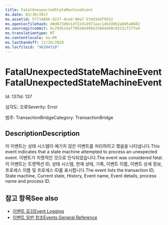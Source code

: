 ```yaml
---
title: FatalUnexpectedStateMachineEvent
ms.date: 03/30/2017
ms.assetid: 57714066-921f-4ced-90a7-5fdd3dd79552
ms.openlocfilehash: d0d67340e14f22d14971aac14634962a0d5a0882
ms.sourcegitcommit: bc293b14af795e0e999e3304dd40c0222cf2ffe4
ms.translationtype: MT
ms.contentlocale: ko-KR
ms.lasthandoff: 11/26/2020
ms.locfileid: "96284318"
---
```

# <a name="fatalunexpectedstatemachineevent"></a><span data-ttu-id="b6851-102">FatalUnexpectedStateMachineEvent</span><span class="sxs-lookup"><span data-stu-id="b6851-102">FatalUnexpectedStateMachineEvent</span></span>

<span data-ttu-id="b6851-103">Id: 137</span><span class="sxs-lookup"><span data-stu-id="b6851-103">Id: 137</span></span>  
  
 <span data-ttu-id="b6851-104">심각도: 오류</span><span class="sxs-lookup"><span data-stu-id="b6851-104">Severity: Error</span></span>  
  
 <span data-ttu-id="b6851-105">범주: TransactionBridge</span><span class="sxs-lookup"><span data-stu-id="b6851-105">Category: TransactionBridge</span></span>  
  
## <a name="description"></a><span data-ttu-id="b6851-106">Description</span><span class="sxs-lookup"><span data-stu-id="b6851-106">Description</span></span>  

 <span data-ttu-id="b6851-107">이 이벤트는 상태 시스템이 예기치 않은 이벤트를 처리하려고 했음을 나타냅니다.</span><span class="sxs-lookup"><span data-stu-id="b6851-107">This event indicates that a state machine attempted to process an unexpected event.</span></span> <span data-ttu-id="b6851-108">이벤트가 치명적인 것으로 인식되었습니다.</span><span class="sxs-lookup"><span data-stu-id="b6851-108">The event was considered fatal.</span></span> <span data-ttu-id="b6851-109">이 이벤트는 트랜잭션 ID, 상태 시스템, 현재 상태, 기록, 이벤트 이름, 이벤트 상세 정보, 프로세스 이름 및 프로세스 ID를 표시합니다.</span><span class="sxs-lookup"><span data-stu-id="b6851-109">The event lists the transaction ID, State machine, Current state, History, Event name, Event details, process name and process ID.</span></span>  
  
## <a name="see-also"></a><span data-ttu-id="b6851-110">참고 항목</span><span class="sxs-lookup"><span data-stu-id="b6851-110">See also</span></span>

- [<span data-ttu-id="b6851-111">이벤트 로깅</span><span class="sxs-lookup"><span data-stu-id="b6851-111">Event Logging</span></span>](index.md)
- [<span data-ttu-id="b6851-112">이벤트 일반 참조</span><span class="sxs-lookup"><span data-stu-id="b6851-112">Events General Reference</span></span>](events-general-reference.md)
